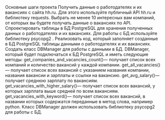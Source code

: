 Основные шаги проекта
Получить данные о работодателях и их вакансиях с сайта hh.ru. Для этого используйте публичный API hh.ru и библиотеку requests.
Выбрать не менее 10 интересных вам компаний, от которых вы будете получать данные о вакансиях по API.
Спроектировать таблицы в БД PostgreSQL для хранения полученных данных о работодателях и их вакансиях. Для работы с БД используйте библиотеку psycopg2 .
Реализовать код, который заполняет созданные в БД PostgreSQL таблицы данными о работодателях и их вакансиях.
Создать класс DBManager для работы с данными в БД.
DBManager, который будет подключаться к БД PostgreSQL и иметь следующие методы:
get_companies_and_vacancies_count()— получает список всех компаний и количество вакансий у каждой компании.
get_all_vacancies()— получает список всех вакансий с указанием названия компании, названия вакансии и зарплаты и ссылки на вакансию.
get_avg_salary()— получает среднюю зарплату по вакансиям.
get_vacancies_with_higher_salary()— получает список всех вакансий, у которых зарплата выше средней по всем вакансиям.
get_vacancies_with_keyword()— получает список всех вакансий, в названии которых содержатся переданные в метод слова, например python.
Класс DBManager должен использовать библиотеку psycopg2 для работы с БД.

